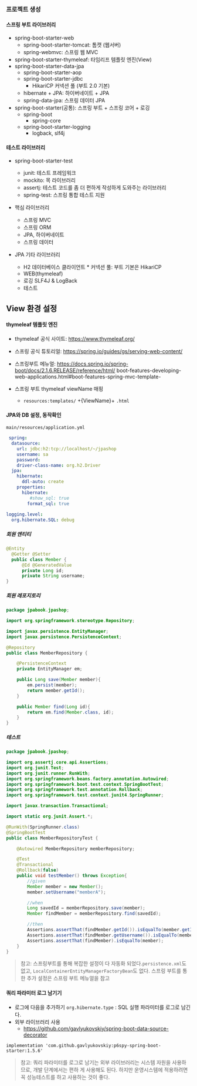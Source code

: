 ### 프로젝트 생성


#### 스프링 부트 라이브러리

* spring-boot-starter-web 
  * spring-boot-starter-tomcat: 톰캣 (웹서버) 
  * spring-webmvc: 스프링 웹 MVC
* spring-boot-starter-thymeleaf: 타임리프 템플릿 엔진(View) 
* spring-boot-starter-data-jpa
  * spring-boot-starter-aop
  * spring-boot-starter-jdbc
    * HikariCP 커넥션 풀 (부트 2.0 기본)
  * hibernate + JPA: 하이버네이트 + JPA
  * spring-data-jpa: 스프링 데이터 JPA 
* spring-boot-starter(공통): 스프링 부트 + 스프링 코어 + 로깅
  * spring-boot 
    * spring-core
  * spring-boot-starter-logging 
    * logback, slf4j

#### 테스트 라이브러리
* spring-boot-starter-test
  * junit: 테스트 프레임워크
  * mockito: 목 라이브러리
  * assertj: 테스트 코드를 좀 더 편하게 작성하게 도와주는 라이브러리 
  * spring-test: 스프링 통합 테스트 지원

* 핵심 라이브러리

  * 스프링 MVC 
  * 스프링 ORM
  * JPA, 하이버네이트
  * 스프링 데이터 

* JPA 기타 라이브러리

  * H2 데이터베이스 클라이언트 * 커넥션 풀: 부트 기본은 HikariCP 
  * WEB(thymeleaf)
  * 로깅 SLF4J & LogBack
  * 테스트


## View 환경 설정

#### thymeleaf 템플릿 엔진
* thymeleaf 공식 사이트: https://www.thymeleaf.org/
* 스프링 공식 튜토리얼: https://spring.io/guides/gs/serving-web-content/
* 스프링부트 메뉴얼: https://docs.spring.io/spring-boot/docs/2.1.6.RELEASE/reference/html/ boot-features-developing-web-applications.html#boot-features-spring-mvc-template-

* 스프링 부트 thymeleaf viewName 매핑 
  * `resources:templates/` +{ViewName}+ `.html`

#### JPA와 DB 설정, 동작확인

`main/resources/application.yml`

```yaml
 spring:
  datasource:
    url: jdbc:h2:tcp://localhost/~/jpashop
    username: sa
    password:
    driver-class-name: org.h2.Driver
  jpa:
    hibernate:
      ddl-auto: create
    properties:
      hibernate:
         #show_sql: true
        format_sql: true
        
logging.level:
  org.hibernate.SQL: debug
```

##### 회원 엔티티
```java
@Entity
  @Getter @Setter
  public class Member {
      @Id @GeneratedValue
      private Long id;
      private String username;
}
```

##### 회원 레포지토리
```java
package jpabook.jpashop;

import org.springframework.stereotype.Repository;

import javax.persistence.EntityManager;
import javax.persistence.PersistenceContext;

@Repository
public class MemberRepository {

    @PersistenceContext
    private EntityManager em;

    public Long save(Member member){
        em.persist(member);
        return member.getId();
    }

    public Member find(Long id){
        return em.find(Member.class, id);
    }
}

```

##### 테스트
```java
package jpabook.jpashop;

import org.assertj.core.api.Assertions;
import org.junit.Test;
import org.junit.runner.RunWith;
import org.springframework.beans.factory.annotation.Autowired;
import org.springframework.boot.test.context.SpringBootTest;
import org.springframework.test.annotation.Rollback;
import org.springframework.test.context.junit4.SpringRunner;

import javax.transaction.Transactional;

import static org.junit.Assert.*;

@RunWith(SpringRunner.class)
@SpringBootTest
public class MemberRepositoryTest {

    @Autowired MemberRepository memberRepository;

    @Test
    @Transactional
    @Rollback(false)
    public void testMember() throws Exception{
        //given
        Member member = new Member();
        member.setUsername("memberA");

        //when
        Long savedId = memberRepository.save(member);
        Member findMember = memberRepository.find(savedId);

        //then
        Assertions.assertThat(findMember.getId()).isEqualTo(member.getId());
        Assertions.assertThat(findMember.getUsername()).isEqualTo(member.getUsername());
        Assertions.assertThat(findMember).isEqualTo(member);
    }
}
```

> 참고: 스프링부트를 통해 복잡한 설정이 다 자동화 되었다.`persistence.xml`도 없고,
> `LocalContainerEntityManagerFactoryBean`도 없다. 
> 스프링 부트를 통한 추가 설정은 스프링 부트 메뉴얼을 참고

#### 쿼리 파라미터 로그 남기기

* 로그에 다음을 추가하기 `org.hibernate.type` : SQL 실행 파라미터를 로그로 남긴다.
* 외부 라이브러리 사용
  * https://github.com/gavlyukovskiy/spring-boot-data-source-decorator

```
implementation 'com.github.gavlyukovskiy:p6spy-spring-boot-starter:1.5.6'
```

> 참고: 쿼리 파라미터를 로그로 남기는 외부 라이브러리는 시스템 자원을 사용하므로, 개발 단계에서는 편하 게 사용해도 된다. 
> 하지만 운영시스템에 적용하려면 꼭 성능테스트를 하고 사용하는 것이 좋다.
